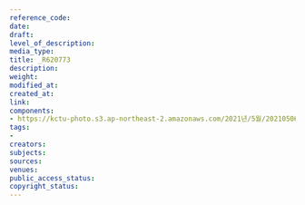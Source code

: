 ```yaml
---
reference_code: 
date: 
draft: 
level_of_description: 
media_type: 
title: _R620773
description: 
weight: 
modified_at: 
created_at: 
link: 
components:
- https://kctu-photo.s3.ap-northeast-2.amazonaws.com/2021년/5월/20210506_최저임금위원회+권순원+공익위원+사퇴촉구+기자회견/서울본부/_R620773.jpg
tags:
- 
creators: 
subjects: 
sources: 
venues: 
public_access_status: 
copyright_status: 
---
```

